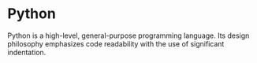 # Python



Python is a high-level, general-purpose programming language. Its design philosophy emphasizes code readability with the use of significant indentation.
